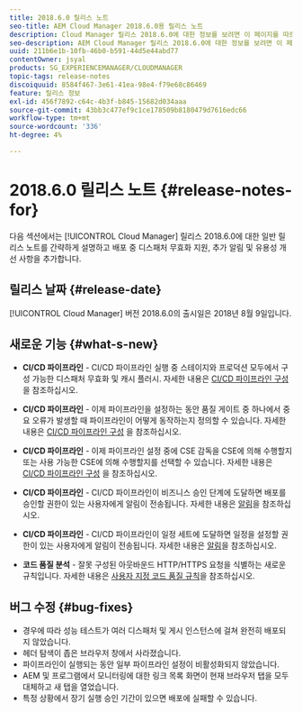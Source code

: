 ```yaml
---
title: 2018.6.0 릴리스 노트
seo-title: AEM Cloud Manager 2018.6.0용 릴리스 노트
description: Cloud Manager 릴리스 2018.6.0에 대한 정보를 보려면 이 페이지를 따르십시오.
seo-description: AEM Cloud Manager 릴리스 2018.6.0에 대한 정보를 보려면 이 페이지를 따르십시오.
uuid: 211b6e1b-10fb-46b0-b591-44d5e44abd77
contentOwner: jsyal
products: SG_EXPERIENCEMANAGER/CLOUDMANAGER
topic-tags: release-notes
discoiquuid: 8584f467-3e61-41ea-98e4-f79e68c86469
feature: 릴리스 정보
exl-id: 456f7892-c64c-4b3f-b845-15682d034aaa
source-git-commit: 43bb3c477ef9c1ce178509b8180479d7616edc66
workflow-type: tm+mt
source-wordcount: '336'
ht-degree: 4%

---
```


# 2018.6.0 릴리스 노트 {#release-notes-for}

다음 섹션에서는 [!UICONTROL Cloud Manager] 릴리스 2018.6.0에 대한 일반 릴리스 노트를 간략하게 설명하고 배포 중 디스패처 무효화 지원, 추가 알림 및 유용성 개선 사항을 추가합니다.

## 릴리스 날짜 {#release-date}

[!UICONTROL Cloud Manager] 버전 2018.6.0의 출시일은 2018년 8월 9일입니다.

## 새로운 기능 {#what-s-new}

* **CI/CD 파이프라인**  - CI/CD 파이프라인 실행 중 스테이지와 프로덕션 모두에서 구성 가능한 디스패처 무효화 및 캐시 플러시. 자세한 내용은 [CI/CD 파이프라인 구성](configuring-pipeline.md) 을 참조하십시오.

* **CI/CD 파이프라인**  - 이제 파이프라인을 설정하는 동안 품질 게이트 중 하나에서 중요 오류가 발생할 때 파이프라인이 어떻게 동작하는지 정의할 수 있습니다. 자세한 내용은 [CI/CD 파이프라인 구성](configuring-pipeline.md) 을 참조하십시오.

* **CI/CD 파이프라인**  - 이제 파이프라인 설정 중에 CSE 감독을 CSE에 의해 수행할지 또는 사용 가능한 CSE에 의해 수행할지를 선택할 수 있습니다. 자세한 내용은 [CI/CD 파이프라인 구성](configuring-pipeline.md) 을 참조하십시오.

* **CI/CD 파이프라인**  - CI/CD 파이프라인이 비즈니스 승인 단계에 도달하면 배포를 승인할 권한이 있는 사용자에게 알림이 전송됩니다. 자세한 내용은 [알림](notifications.md)을 참조하십시오.

* **CI/CD 파이프라인**  - CI/CD 파이프라인이 일정 세트에 도달하면 일정을 설정할 권한이 있는 사용자에게 알림이 전송됩니다. 자세한 내용은 [알림](notifications.md)을 참조하십시오.

* **코드 품질 분석**  - 잘못 구성된 아웃바운드 HTTP/HTTPS 요청을 식별하는 새로운 규칙입니다. 자세한 내용은 [사용자 지정 코드 품질 규칙](custom-code-quality-rules.md)을 참조하십시오.

## 버그 수정 {#bug-fixes}

* 경우에 따라 성능 테스트가 여러 디스패처 및 게시 인스턴스에 걸쳐 완전히 배포되지 않았습니다.
* 헤더 탐색이 좁은 브라우저 창에서 사라졌습니다.
* 파이프라인이 실행되는 동안 일부 파이프라인 설정이 비활성화되지 않았습니다.
* AEM 및 프로그램에서 모니터링에 대한 링크 목록 화면이 현재 브라우저 탭을 모두 대체하고 새 탭을 열었습니다.
* 특정 상황에서 장기 실행 승인 기간이 있으면 배포에 실패할 수 있습니다.
